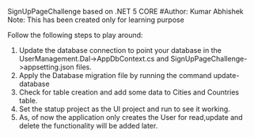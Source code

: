 SignUpPageChallenge based on .NET 5 CORE
#Author: Kumar Abhishek
Note: This has been created only for learning purpose

Follow the following steps to play around:
1.	Update the database connection to point your database in the UserManagement.Dal->AppDbContext.cs and SignUpPageChallenge->appsetting.json files.
2.	Apply the Database migration file by running the command update-database 
3.	Check for table creation and add some data to Cities and Countries table.
4.	Set the statup project as the UI project and run to see it working.
5. As, of now the application only creates the User for read,update and delete the functionality will be added later.
